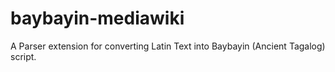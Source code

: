 baybayin-mediawiki
==================

A Parser extension for converting Latin Text into Baybayin (Ancient Tagalog) script.
